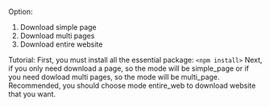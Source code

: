 Option:
1. Download simple page
2. Download multi pages
3. Download entire website

Tutorial:
First, you must install all the essential package: `<npm install>`
Next, if you only need download a page, so the mode will be simple_page
or if you need dowload multi pages, so the mode will be multi_page.
Recommended, you should choose mode entire_web to download website that you want.